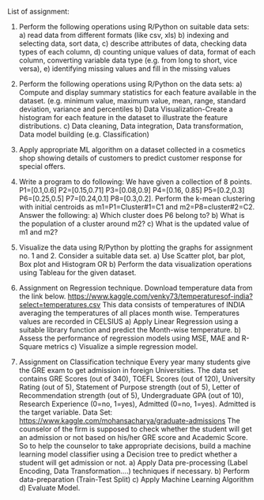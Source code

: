 List of assignment:
1. Perform the following operations using R/Python on suitable data sets:
   a) read data from different formats (like csv, xls)
   b) indexing and selecting data, sort data,
   c) describe attributes of data, checking data types of each column,
   d) counting unique values of data, format of each column, converting variable data type (e.g. from long to short, vice versa),
   e) identifying missing values and fill in the missing values


2. Perform the following operations using R/Python on the data sets:
   a) Compute and display summary statistics for each feature available in the dataset. (e.g. minimum value, maximum value, mean, range, standard deviation, variance and percentiles
   b) Data Visualization-Create a histogram for each feature in the dataset to illustrate the feature distributions.
   c) Data cleaning, Data integration, Data transformation, Data model building (e.g. Classification)


3. Apply appropriate ML algorithm on a dataset collected in a cosmetics shop showing details of customers to predict customer response for special offers.


4. Write a program to do following: We have given a collection of 8 points. P1=[0.1,0.6] P2=[0.15,0.71] P3=[0.08,0.9] P4=[0.16, 0.85] P5=[0.2,0.3] P6=[0.25,0.5] P7=[0.24,0.1] P8=[0.3,0.2]. Perform the k-mean clustering with initial centroids as m1=P1=Cluster#1=C1 and m2=P8=cluster#2=C2. Answer the following:
   a) Which cluster does P6 belong to?
   b) What is the population of a cluster around m2?
   c) What is the updated value of m1 and m2?


5. Visualize the data using R/Python by plotting the graphs for assignment no. 1 and 2. Consider a suitable data set.
   a) Use Scatter plot, bar plot, Box plot and Histogram OR
   b) Perform the data visualization operations using Tableau for the given dataset.


6. Assignment on Regression technique. Download temperature data from the link below. https://www.kaggle.com/venky73/temperaturesof-india?select=temperatures.csv This data consists of temperatures of INDIA averaging the temperatures of all places month wise. Temperatures values are recorded in CELSIUS
   a) Apply Linear Regression using a suitable library function and predict the Month-wise temperature.
   b) Assess the performance of regression models using MSE, MAE and R-Square metrics
   c) Visualize a simple regression model.


7. Assignment on Classification technique Every year many students give the GRE exam to get admission in foreign Universities. The data set contains GRE Scores (out of 340), TOEFL Scores (out of 120), University Rating (out of 5), Statement of Purpose strength (out of 5), Letter of Recommendation strength (out of 5), Undergraduate GPA (out of 10), Research Experience (0=no, 1=yes), Admitted (0=no, 1=yes). Admitted is the target variable. Data Set: https://www.kaggle.com/mohansacharya/graduate-admissions The counselor of the firm is supposed to check whether the student will get an admission or not based on his/her GRE score and Academic Score. So to help the counselor to take appropriate decisions, build a machine learning model classifier using a Decision tree to predict whether a student will get admission or not.
   a) Apply Data pre-processing (Label Encoding, Data Transformation....) techniques if necessary.
   b) Perform data-preparation (Train-Test Split)
   c) Apply Machine Learning Algorithm
   d) Evaluate Model.
   
